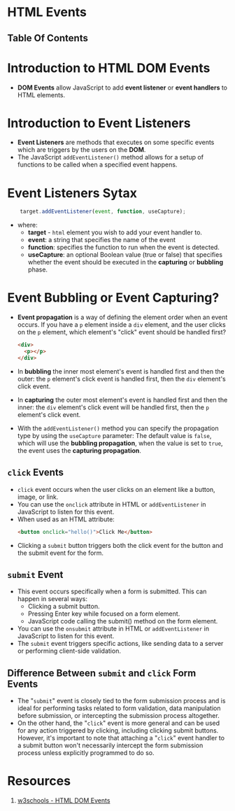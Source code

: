 # HTML Events

## Table Of Contents

# Introduction to HTML DOM Events

- **DOM Events** allow JavaScript to add **event listener** or **event handlers** to HTML elements.

# Introduction to Event Listeners

- **Event Listeners** are methods that executes on some specific events which are triggers by the users on the **DOM**.
- The JavaScript `addEventListener()` method allows for a setup of functions to be called when a specified event happens.

# Event Listeners Sytax

```js
    target.addEventListener(event, function, useCapture);
```

- where:
  - **target** - `html` element you wish to add your event handler to.
  - **event**: a string that specifies the name of the event
  - **function**: specifies the function to run when the event is detected.
  - **useCapture**: an optional Boolean value (true or false) that specifies whether the event should be executed in the **capturing** or **bubbling** phase.

# Event Bubbling or Event Capturing?

- **Event propagation** is a way of defining the element order when an event occurs. If you have a `p` element inside a `div` element, and the user clicks on the `p` element, which element's "click" event should be handled first?

  ```html
  <div>
    <p></p>
  </div>
  ```

- In **bubbling** the inner most element's event is handled first and then the outer: the `p` element's click event is handled first, then the `div` element's click event.
- In **capturing** the outer most element's event is handled first and then the inner: the `div` element's click event will be handled first, then the `p` element's click event.
- With the `addEventListener()` method you can specify the propagation type by using the `useCapture` parameter: The default value is `false`, which will use the **bubbling propagation**, when the value is set to `true`, the event uses the **capturing propagation**.

## `click` Events

- `click` event occurs when the user clicks on an element like a button, image, or link.
- You can use the `onclick` attribute in HTML or `addEventListener` in JavaScript to listen for this event.
- When used as an HTML attribute:
  ```html
  <button onclick="hello()">Click Me</button>
  ```
- Clicking a `submit` button triggers both the click event for the button and the submit event for the form.

## `submit` Event

- This event occurs specifically when a form is submitted. This can happen in several ways:
  - Clicking a submit button.
  - Pressing Enter key while focused on a form element.
  - JavaScript code calling the submit() method on the form element.
- You can use the `onsubmit` attribute in HTML or `addEventListener` in JavaScript to listen for this event.
- The `submit` event triggers specific actions, like sending data to a server or performing client-side validation.

## Difference Between `submit` and `click` Form Events

- The "`submit`" event is closely tied to the form submission process and is ideal for performing tasks related to form validation, data manipulation before submission, or intercepting the submission process altogether.
- On the other hand, the "`click`" event is more general and can be used for any action triggered by clicking, including clicking submit buttons. However, it's important to note that attaching a "`click`" event handler to a submit button won't necessarily intercept the form submission process unless explicitly programmed to do so.

# Resources

1. [w3schools - HTML DOM Events](https://www.w3schools.com/jsref/dom_obj_event.asp)
